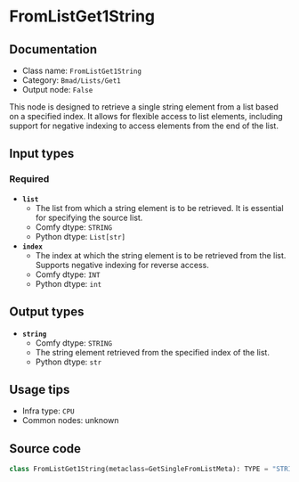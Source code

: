 # FromListGet1String
## Documentation
- Class name: `FromListGet1String`
- Category: `Bmad/Lists/Get1`
- Output node: `False`

This node is designed to retrieve a single string element from a list based on a specified index. It allows for flexible access to list elements, including support for negative indexing to access elements from the end of the list.
## Input types
### Required
- **`list`**
    - The list from which a string element is to be retrieved. It is essential for specifying the source list.
    - Comfy dtype: `STRING`
    - Python dtype: `List[str]`
- **`index`**
    - The index at which the string element is to be retrieved from the list. Supports negative indexing for reverse access.
    - Comfy dtype: `INT`
    - Python dtype: `int`
## Output types
- **`string`**
    - Comfy dtype: `STRING`
    - The string element retrieved from the specified index of the list.
    - Python dtype: `str`
## Usage tips
- Infra type: `CPU`
- Common nodes: unknown


## Source code
```python
class FromListGet1String(metaclass=GetSingleFromListMeta): TYPE = "STRING"

```
